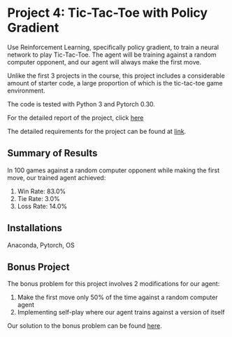 # Project 4: Tic-Tac-Toe with Policy Gradient

Use Reinforcement Learning, specifically policy gradient, to train a neural network to play Tic-Tac-Toe. The agent will be training against a random computer opponent, and our agent will always make the first move.

Unlike the first 3 projects in the course, this project includes a considerable amount of starter code, a large proportion of which is the tic-tac-toe game environment.

The code is tested with Python 3 and Pytorch 0.30.

For the detailed report of the project, click [here](https://github.com/joshxinjie/CSC411_Winter_2018/blob/master/Project_4/tictactoe.pdf)

The detailed requirements for the project can be found at [link](https://www.teach.cs.toronto.edu/~csc411h/winter/projects/proj4/).

## Summary of Results
In 100 games against a random computer opponent while making the first move, our trained agent achieved:

1. Win Rate: 83.0%
2. Tie Rate: 3.0%
3. Loss Rate: 14.0%

## Installations
Anaconda, Pytorch, OS

## Bonus Project
The bonus problem for this project involves 2 modifications for our agent:
1. Make the first move only 50% of the time against a random computer agent
2. Implementing self-play where our agent trains against a version of itself

Our solution to the bonus problem can be found [here](https://github.com/joshxinjie/CSC411_Winter_2018/tree/master/Project_4_Bonus).
